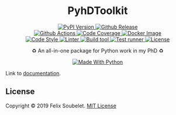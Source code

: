<h1 align="center">
  <b>PyhDToolkit</b>
</h1>

<p align="center">
  <!-- PyPi Version -->
  <a href="https://pypi.org/project/pyhdtoolkit">
    <img alt="PyPI Version" src="https://img.shields.io/pypi/v/pyhdtoolkit?label=PyPI&logo=PyPI">
  </a>

  <!-- Github Release -->
  <a href="https://github.com/fsoubelet/PyhDToolkit/releases">
    <img alt="Github Release" src="https://img.shields.io/github/v/release/fsoubelet/PyhDToolkit?color=orange&label=Release&logo=Github">
  </a>

  <br/>

  <!-- Github Actions Build -->
  <a href="https://github.com/fsoubelet/PyhDToolkit/actions?query=workflow%3A%22Cron+Testing%22">
    <img alt="Github Actions" src="https://github.com/fsoubelet/PyhDToolkit/workflows/Tests/badge.svg">
  </a>

  <!-- Code Coverage -->
  <a href="https://codeclimate.com/github/fsoubelet/PyhDToolkit/maintainability">
    <img alt="Code Coverage" src="https://img.shields.io/codeclimate/maintainability/fsoubelet/PyhDToolkit?label=Maintainability&logo=Code%20Climate">
  </a>

  <!-- Docker Image -->
  <a href="https://hub.docker.com/r/fsoubelet/simenv">
    <img alt="Docker Image" src="https://img.shields.io/docker/image-size/fsoubelet/simenv?label=Docker&sort=date">
  </a>

  <br/>

  <!-- Code style -->
  <a href="https://github.com/psf/Black">
    <img alt="Code Style" src="https://img.shields.io/badge/Code%20Style-Black-9cf.svg">
  </a>

  <!-- Linter -->
  <a href="https://github.com/PyCQA/pylint">
    <img alt="Linter" src="https://img.shields.io/badge/Linter-Pylint-ce963f.svg">
  </a>

  <!-- Build tool -->
  <a href="https://github.com/python-poetry/poetry">
    <img alt="Build tool" src="https://img.shields.io/badge/Build%20Tool-Poetry-4e5dc8.svg">
  </a>

  <!-- Test runner -->
  <a href="https://github.com/pytest-dev/pytest">
    <img alt="Test runner" src="https://img.shields.io/badge/Test%20Runner-Pytest-ce963f.svg">
  </a>

  <!-- License -->
  <a href="https://github.com/fsoubelet/PyhDToolkit/blob/master/LICENSE">
    <img alt="License" src="https://img.shields.io/github/license/fsoubelet/PyhDToolkit?color=9cf&label=License">
  </a>
</p>

<p align="center">
  ♻️ An all-in-one package for Python work in my PhD ♻️
</p>

<p align="center">
  <a href="https://www.python.org/">
    <img alt="Made With Python" src="https://forthebadge.com/images/badges/made-with-python.svg">
  </a>
</p>

Link to [documentation].

## License

Copyright &copy; 2019 Felix Soubelet. [MIT License](LICENSE)

[documentation]: https://fsoubelet.github.io/PyhDToolkit/

